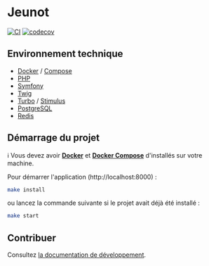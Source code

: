 # Jeunot

[![CI](https://github.com/fairnesscoop/jeunot/actions/workflows/ci.yml/badge.svg)](https://github.com/fairnesscoop/jeunot/actions/workflows/ci.yml)
[![codecov](https://codecov.io/gh/fairnesscoop/jeunot/branch/main/graph/badge.svg?token=QNKMUJHQDK)](https://codecov.io/gh/fairnesscoop/jeunot)

## Environnement technique

- [Docker](https://www.docker.com/) / [Compose](https://docs.docker.com/compose/)
- [PHP](https://www.php.net/)
- [Symfony](https://www.symfony.com/)
- [Twig](https://twig.symfony.com/)
- [Turbo](https://turbo.hotwired.dev/) / [Stimulus](https://stimulus.hotwired.dev/)
- [PostgreSQL](https://www.postgresql.org/)
- [Redis](https://redis.io/)

## Démarrage du projet

ℹ️ Vous devez avoir **[Docker](https://www.docker.com/)** et **[Docker Compose](https://docs.docker.com/compose/)** d'installés sur votre machine.

Pour démarrer l'application (http://localhost:8000) :

```bash
make install
```

ou lancez la commande suivante si le projet avait déjà été installé :

```bash
make start
```

## Contribuer

Consultez [la documentation de développement](./docs/README.md).

